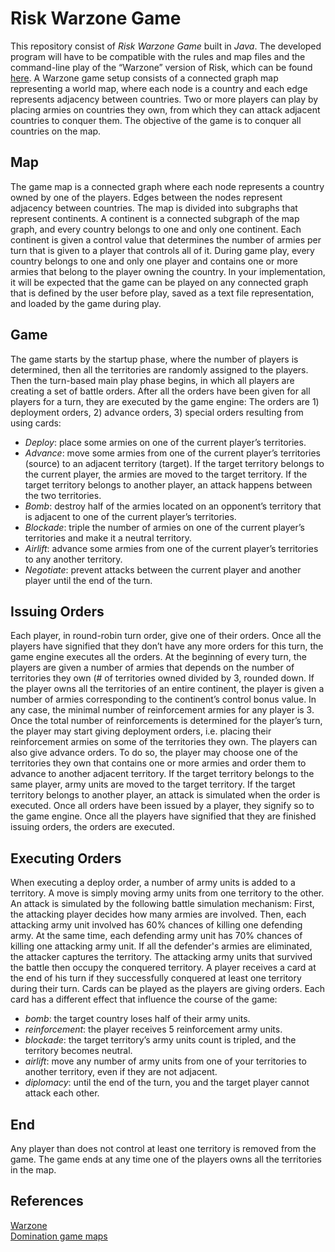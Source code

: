 # Risk Warzone Game

This repository consist of *Risk Warzone Game* built in *Java*. The developed program will have to be compatible with the rules and map files and the command-line play of the “Warzone” version of Risk, which can be found [here](https://www.warzone.com/ "here"). A Warzone game setup consists of a connected graph map representing a world map, where each node is a country and each edge represents adjacency between countries. Two or more players can play by placing armies on countries they own, from which they can attack adjacent countries to conquer them. The objective of the game is to conquer all countries on the map.

## Map
The game map is a connected graph where each node represents a country owned by one of the players. Edges between the nodes represent adjacency between countries. The map is divided into subgraphs that represent continents. A continent is a connected subgraph of the map graph, and every country belongs to one and only one continent. Each continent is given a control value that determines the number of armies per turn that is given to a player that controls all of it. During game play, every country belongs to one and only one player and contains one or more armies that belong to the player owning the country. In your implementation, it will be expected that the game can be played on any connected graph that is defined by the user before play, saved as a text file representation, and loaded by the game during play.

## Game
The game starts by the startup phase, where the number of players is determined, then all the territories are randomly assigned to the players. Then the turn-based main play phase begins, in which all players are creating a set of battle orders. After all the orders have been given for all players for a turn, they are executed by the game engine: The orders are 1) deployment orders, 2) advance orders, 3) special orders resulting from using cards:

- *Deploy*: place some armies on one of the current player’s territories.
- *Advance*: move some armies from one of the current player’s territories (source) to an adjacent territory (target). If the target territory belongs to the current player, the armies are moved to the target territory. If the target territory belongs to another player, an attack happens between the two territories.
- *Bomb*: destroy half of the armies located on an opponent’s territory that is adjacent to one of the current player’s territories.
- *Blockade*: triple the number of armies on one of the current player’s territories and make it a neutral territory.
- *Airlift*: advance some armies from one of the current player’s territories to any another territory.
- *Negotiate*: prevent attacks between the current player and another player until the end of the turn.

## Issuing Orders
Each player, in round-robin turn order, give one of their orders. Once all the players have signified that they don’t have any more orders for this turn, the game engine executes all the orders. At the beginning of every turn, the players are given a number of armies that depends on the number of territories they own (# of territories owned divided by 3, rounded down. If the player owns all the territories of an entire continent, the player is given a number of armies corresponding to the continent’s control bonus value. In any case, the minimal number of reinforcement armies for any player is 3. Once the total number of reinforcements is determined for the player’s turn, the player may start giving deployment orders, i.e. placing their reinforcement armies on some of the territories they own. The players can also give advance orders. To do so, the player may choose one of the territories they own that contains one or more armies and order them to advance to another adjacent territory. If the target territory belongs to the same player, army units are moved to the target territory. If the target territory belongs to another player, an attack is simulated when the order is executed. Once all orders have been issued by a player, they signify so to the game engine. Once all the players have signified that they are finished issuing orders, the orders are executed.

## Executing Orders
When executing a deploy order, a number of army units is added to a territory. A move is simply moving army units from one territory to the other. An attack is simulated by the following battle simulation mechanism: First, the attacking player decides how many armies are involved. Then, each attacking army unit involved has 60% chances of killing one defending army. At the same time, each defending army unit has 70% chances of killing one attacking army unit. If all the defender's armies are eliminated, the attacker captures the territory. The attacking army units that survived the battle then occupy the conquered territory. A player receives a card at the end of his turn if they successfully conquered at least one territory during their turn. Cards can be played as the players are giving orders. Each card has a different effect that influence the course of the game:

- *bomb*: the target country loses half of their army units.
- *reinforcement*: the player receives 5 reinforcement army units.
- *blockade*: the target territory’s army units count is tripled, and the territory becomes neutral.
- *airlift*: move any number of army units from one of your territories to another territory, even if they are not adjacent.
- *diplomacy*: until the end of the turn, you and the target player cannot attack each other.

## End
Any player than does not control at least one territory is removed from the game. The game ends at any time one of the players owns all the territories in the map. 

## References
[Warzone](https://www.warzone.com/ "Warzone") <br>
[Domination game maps](https://domination.sourceforge.io/getmaps.shtml "Domination game maps")